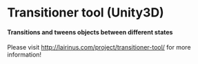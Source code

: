 # Transitioner tool (Unity3D)
#### Transitions and tweens objects between different states

Please visit http://lairinus.com/project/transitioner-tool/ for more information!
